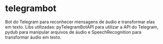 # telegrambot
Bot do Telegram para reconhecer mensagens de áudio e transformar elas em texto.
Libs utilizadas: pyTelegramBotAPI para utilizar a API do Telegram, pydub para manipular arquivos de áudio e SpeechRecognition para transformar áudio em texto.

